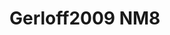 <a name="material" />

# Gerloff2009 NM8
<script type="application/ld+json">
  {
    "@context": "https://schema.org/",
    "@type": "ChemicalSubstance",
    "http://purl.org/dc/terms/conformsTo":
      {
        "@type": "CreativeWork",
        "@id": "https://bioschemas.org/profiles/ChemicalSubstance/0.4-RELEASE/"
      },
    "@id": "https://egonw.github.io/nanowiki/nanowiki157.html#material",
    "name": "Gerloff2009 NM8",
    "sameAs": "http://127.0.0.1/mediawiki/index.php/Special:URIResolver/Gerloff2009_NM8"
  }
</script>

